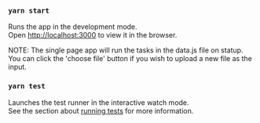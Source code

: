 ### `yarn start`

Runs the app in the development mode.<br />
Open [http://localhost:3000](http://localhost:3000) to view it in the browser.

NOTE: The single page app will run the tasks in the data.js file on statup. You can click the 'choose file' button if you wish to upload a new file as the input.

### `yarn test`

Launches the test runner in the interactive watch mode.<br />
See the section about [running tests](https://facebook.github.io/create-react-app/docs/running-tests) for more information.
